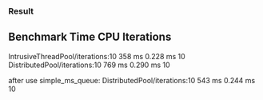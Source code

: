 ### Result

Benchmark                                  Time             CPU   Iterations
----------------------------------------------------------------------------
IntrusiveThreadPool/iterations:10        358 ms        0.228 ms           10
DistributedPool/iterations:10            769 ms        0.290 ms           10

after use simple_ms_queue:
DistributedPool/iterations:10            543 ms        0.244 ms           10